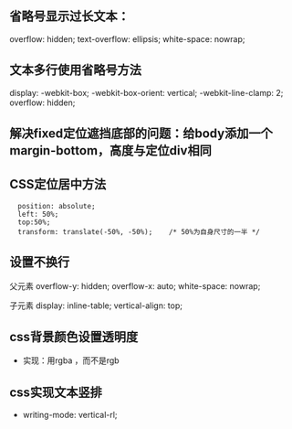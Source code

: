 ## 省略号显示过长文本：
overflow: hidden;
text-overflow: ellipsis;
white-space: nowrap;

## 文本多行使用省略号方法
display: -webkit-box;
-webkit-box-orient: vertical;
-webkit-line-clamp: 2;
overflow: hidden;


## 解决fixed定位遮挡底部的问题：给body添加一个margin-bottom，高度与定位div相同



## CSS定位居中方法

      position: absolute;
      left: 50%;
      top:50%;
      transform: translate(-50%, -50%);    /* 50%为自身尺寸的一半 */
      
## 设置不换行

父元素
  overflow-y: hidden;
  overflow-x: auto;
  white-space: nowrap;
  
  
  
  子元素
    display: inline-table;
    vertical-align: top;
    
    
## css背景颜色设置透明度
- 实现：用rgba ，而不是rgb

## css实现文本竖排
- writing-mode: vertical-rl;